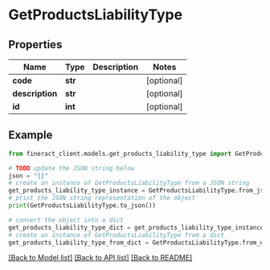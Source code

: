 # GetProductsLiabilityType


## Properties

Name | Type | Description | Notes
------------ | ------------- | ------------- | -------------
**code** | **str** |  | [optional] 
**description** | **str** |  | [optional] 
**id** | **int** |  | [optional] 

## Example

```python
from fineract_client.models.get_products_liability_type import GetProductsLiabilityType

# TODO update the JSON string below
json = "{}"
# create an instance of GetProductsLiabilityType from a JSON string
get_products_liability_type_instance = GetProductsLiabilityType.from_json(json)
# print the JSON string representation of the object
print(GetProductsLiabilityType.to_json())

# convert the object into a dict
get_products_liability_type_dict = get_products_liability_type_instance.to_dict()
# create an instance of GetProductsLiabilityType from a dict
get_products_liability_type_from_dict = GetProductsLiabilityType.from_dict(get_products_liability_type_dict)
```
[[Back to Model list]](../README.md#documentation-for-models) [[Back to API list]](../README.md#documentation-for-api-endpoints) [[Back to README]](../README.md)


